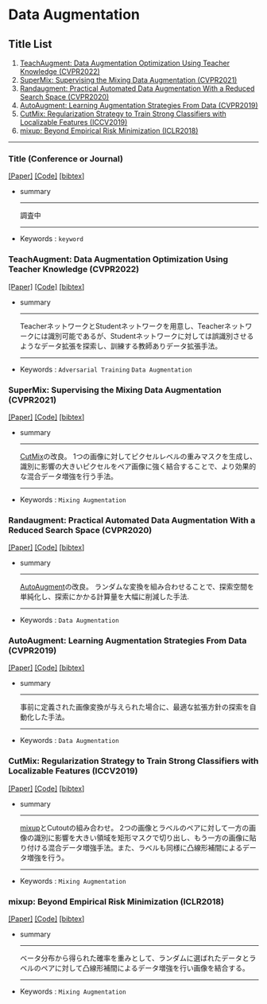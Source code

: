 # Data Augmentation

## Title List

1. [TeachAugment: Data Augmentation Optimization Using Teacher Knowledge (CVPR2022)](#teachaugment-data-augmentation-optimization-using-teacher-knowledge-cvpr2022)
2. [SuperMix: Supervising the Mixing Data Augmentation (CVPR2021)](#supermix-supervising-the-mixing-data-augmentation-cvpr2021)
3. [Randaugment: Practical Automated Data Augmentation With a Reduced Search Space (CVPR2020)](#randaugment-practical-automated-data-augmentation-with-a-reduced-search-space-cvpr2020)
4. [AutoAugment: Learning Augmentation Strategies From Data (CVPR2019)](#autoaugment-learning-augmentation-strategies-from-data-cvpr2019)
5. [CutMix: Regularization Strategy to Train Strong Classifiers with Localizable Features (ICCV2019)](#cutmix-regularization-strategy-to-train-strong-classifiers-with-localizable-features-iccv2019)
6. [mixup: Beyond Empirical Risk Minimization (ICLR2018)](#mixup-beyond-empirical-risk-minimization-iclr2018)

---

### Title (Conference or Journal)

[[Paper]]()
[[Code]]()
[[bibtex]]()

- summary  
    ***
    調査中
    ***
- Keywords : `keyword`

### TeachAugment: Data Augmentation Optimization Using Teacher Knowledge (CVPR2022)

[[Paper]](https://openaccess.thecvf.com/content/CVPR2022/papers/Suzuki_TeachAugment_Data_Augmentation_Optimization_Using_Teacher_Knowledge_CVPR_2022_paper.pdf)
[[Code]](https://github.com/DensoITLab/TeachAugment)
[[bibtex]](https://openaccess.thecvf.com/content/CVPR2022/html/Suzuki_TeachAugment_Data_Augmentation_Optimization_Using_Teacher_Knowledge_CVPR_2022_paper.html)

- summary  
    ***
    TeacherネットワークとStudentネットワークを用意し、Teacherネットワークには識別可能であるが、Studentネットワークに対しては誤識別させるようなデータ拡張を探索し、訓練する教師ありデータ拡張手法。
    ***
- Keywords : `Adversarial Training` `Data Augmentation`

### SuperMix: Supervising the Mixing Data Augmentation (CVPR2021)

[[Paper]](https://openaccess.thecvf.com/content/CVPR2021/papers/Dabouei_SuperMix_Supervising_the_Mixing_Data_Augmentation_CVPR_2021_paper.pdf)
[[Code]](https://github.com/alldbi/SuperMix)
[[bibtex]](https://github.com/alldbi/SuperMix)

- summary  
    ***
    [CutMix](#cutmix-regularization-strategy-to-train-strong-classifiers-with-localizable-features-iccv2019)の改良。
    1つの画像に対してピクセルレベルの重みマスクを生成し、識別に影響の大きいピクセルをペア画像に強く結合することで、より効果的な混合データ増強を行う手法。
    ***
- Keywords : `Mixing Augmentation`

### Randaugment: Practical Automated Data Augmentation With a Reduced Search Space (CVPR2020)

[[Paper]](https://openaccess.thecvf.com/content_CVPRW_2020/papers/w40/Cubuk_Randaugment_Practical_Automated_Data_Augmentation_With_a_Reduced_Search_Space_CVPRW_2020_paper.pdf)
[[Code]](https://github.com/ildoonet/pytorch-randaugment)
[[bibtex]](https://openaccess.thecvf.com/content_CVPRW_2020/html/w40/Cubuk_Randaugment_Practical_Automated_Data_Augmentation_With_a_Reduced_Search_Space_CVPRW_2020_paper.html)

- summary  
    ***
    [AutoAugment](#autoaugment-learning-augmentation-strategies-from-data-cvpr2019)の改良。
    ランダムな変換を組み合わせることで、探索空間を単純化し、探索にかかる計算量を大幅に削減した手法.
    ***
- Keywords : `Data Augmentation`

### AutoAugment: Learning Augmentation Strategies From Data (CVPR2019)

[[Paper]](https://openaccess.thecvf.com/content_CVPR_2019/papers/Cubuk_AutoAugment_Learning_Augmentation_Strategies_From_Data_CVPR_2019_paper.pdf)
[[Code]](https://github.com/DeepVoltaire/AutoAugment)
[[bibtex]](https://openaccess.thecvf.com/content_CVPR_2019/html/Cubuk_AutoAugment_Learning_Augmentation_Strategies_From_Data_CVPR_2019_paper.html)

- summary  
    ***
    事前に定義された画像変換が与えられた場合に、最適な拡張方針の探索を自動化した手法。
    ***
- Keywords : `Data Augmentation`

### CutMix: Regularization Strategy to Train Strong Classifiers with Localizable Features (ICCV2019)

[[Paper]](https://openaccess.thecvf.com/content_ICCV_2019/papers/Yun_CutMix_Regularization_Strategy_to_Train_Strong_Classifiers_With_Localizable_Features_ICCV_2019_paper.pdf)
[[Code]](https://github.com/clovaai/CutMix-PyTorch)
[[bibtex]](https://openaccess.thecvf.com/content_ICCV_2019/html/Yun_CutMix_Regularization_Strategy_to_Train_Strong_Classifiers_With_Localizable_Features_ICCV_2019_paper.html)

- summary  
    ***
    [mixup](#mixup-beyond-empirical-risk-minimization-iclr2018)とCutoutの組み合わせ。
    2つの画像とラベルのペアに対して一方の画像の識別に影響を大きい領域を矩形マスクで切り出し、もう一方の画像に貼り付ける混合データ増強手法。また、ラベルも同様に凸線形補間によるデータ増強を行う。
    ***
- Keywords : `Mixing Augmentation`

### mixup: Beyond Empirical Risk Minimization (ICLR2018)

[[Paper]](https://openreview.net/pdf?id=r1Ddp1-Rb)
[[Code]](https://github.com/facebookresearch/mixup-cifar10)
[[bibtex]](https://openreview.net/forum?id=r1Ddp1-Rb&;noteId=r1Ddp1-Rb)

- summary  
    ***
    ベータ分布から得られた確率を重みとして、ランダムに選ばれたデータとラベルのペアに対して凸線形補間によるデータ増強を行い画像を結合する。
    ***
- Keywords : `Mixing Augmentation`
